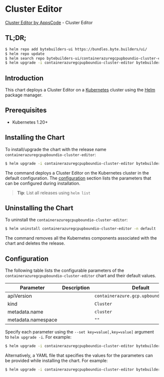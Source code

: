 # Cluster Editor

[Cluster Editor by AppsCode](https://byte.builders) - Cluster Editor

## TL;DR;

```bash
$ helm repo add bytebuilders-ui https://bundles.byte.builders/ui/
$ helm repo update
$ helm search repo bytebuilders-ui/containerazuregcpupboundio-cluster-editor --version=v0.4.18
$ helm upgrade -i containerazuregcpupboundio-cluster-editor bytebuilders-ui/containerazuregcpupboundio-cluster-editor -n default --create-namespace --version=v0.4.18
```

## Introduction

This chart deploys a Cluster Editor on a [Kubernetes](http://kubernetes.io) cluster using the [Helm](https://helm.sh) package manager.

## Prerequisites

- Kubernetes 1.20+

## Installing the Chart

To install/upgrade the chart with the release name `containerazuregcpupboundio-cluster-editor`:

```bash
$ helm upgrade -i containerazuregcpupboundio-cluster-editor bytebuilders-ui/containerazuregcpupboundio-cluster-editor -n default --create-namespace --version=v0.4.18
```

The command deploys a Cluster Editor on the Kubernetes cluster in the default configuration. The [configuration](#configuration) section lists the parameters that can be configured during installation.

> **Tip**: List all releases using `helm list`

## Uninstalling the Chart

To uninstall the `containerazuregcpupboundio-cluster-editor`:

```bash
$ helm uninstall containerazuregcpupboundio-cluster-editor -n default
```

The command removes all the Kubernetes components associated with the chart and deletes the release.

## Configuration

The following table lists the configurable parameters of the `containerazuregcpupboundio-cluster-editor` chart and their default values.

|     Parameter      | Description |                      Default                       |
|--------------------|-------------|----------------------------------------------------|
| apiVersion         |             | <code>containerazure.gcp.upbound.io/v1beta1</code> |
| kind               |             | <code>Cluster</code>                               |
| metadata.name      |             | <code>cluster</code>                               |
| metadata.namespace |             | <code>""</code>                                    |


Specify each parameter using the `--set key=value[,key=value]` argument to `helm upgrade -i`. For example:

```bash
$ helm upgrade -i containerazuregcpupboundio-cluster-editor bytebuilders-ui/containerazuregcpupboundio-cluster-editor -n default --create-namespace --version=v0.4.18 --set apiVersion=containerazure.gcp.upbound.io/v1beta1
```

Alternatively, a YAML file that specifies the values for the parameters can be provided while
installing the chart. For example:

```bash
$ helm upgrade -i containerazuregcpupboundio-cluster-editor bytebuilders-ui/containerazuregcpupboundio-cluster-editor -n default --create-namespace --version=v0.4.18 --values values.yaml
```
